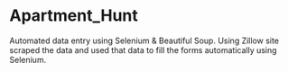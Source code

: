 # Apartment_Hunt
Automated data entry using Selenium &amp; Beautiful Soup. Using Zillow site scraped the data and used that data to fill the forms automatically using Selenium.
